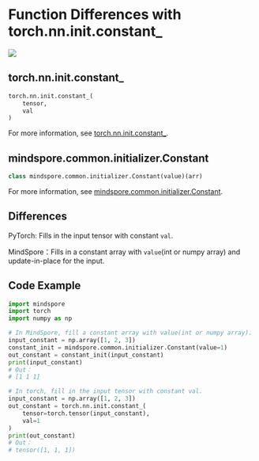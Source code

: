 # Function Differences with torch.nn.init.constant_

<a href="https://gitee.com/mindspore/docs/blob/r1.9/docs/mindspore/source_en/note/api_mapping/pytorch_diff/Constant.md" target="_blank"><img src="https://mindspore-website.obs.cn-north-4.myhuaweicloud.com/website-images/r1.9/resource/_static/logo_source_en.png"></a>

## torch.nn.init.constant_

```python
torch.nn.init.constant_(
    tensor,
    val
)
```

For more information, see [torch.nn.init.constant_](https://pytorch.org/docs/1.5.0/nn.init.html#torch.nn.init.constant_).

## mindspore.common.initializer.Constant

```python
class mindspore.common.initializer.Constant(value)(arr)
```

For more information, see [mindspore.common.initializer.Constant](https://mindspore.cn/docs/en/r1.9/api_python/mindspore.common.initializer.html#mindspore.common.initializer.Constant).

## Differences

PyTorch: Fills in the input tensor with constant `val`.

MindSpore：Fills in a constant array with `value`(int or numpy array) and update-in-place for the input.

## Code Example

```python
import mindspore
import torch
import numpy as np

# In MindSpore, fill a constant array with value(int or numpy array).
input_constant = np.array([1, 2, 3])
constant_init = mindspore.common.initializer.Constant(value=1)
out_constant = constant_init(input_constant)
print(input_constant)
# Out：
# [1 1 1]

# In torch, fill in the input tensor with constant val.
input_constant = np.array([1, 2, 3])
out_constant = torch.nn.init.constant_(
    tensor=torch.tensor(input_constant),
    val=1
)
print(out_constant)
# Out：
# tensor([1, 1, 1])
```